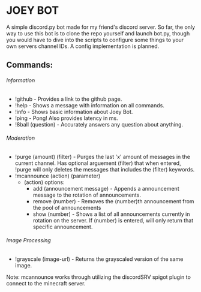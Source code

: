 # JOEY BOT

A simple discord.py bot made for my friend's discord server. So far, the only way to use this bot is to clone the repo yourself and launch bot.py, though you would have to dive into the scripts to configure some things to your own servers channel IDs. A config implementation is planned.

## Commands:

###### Information

- !github - Provides a link to the github page.
- !help - Shows a message with information on all commands.
- !info - Shows basic information about Joey Bot.
- !ping - Pong! Also provides latency in ms.
- !8ball (question) - Accurately answers any question about anything.

###### Moderation

- !purge (amount) (filter) - Purges the last 'x' amount of messages in the current channel. Has optional arguement (filter) that when entered, !purge will only deletes the messages that includes the (filter) keywords.
- !mcannounce (action) (parameter)
  - (action) options:
    - add (announcement message) - Appends a announcement message to the rotation of announcements.
    - remove (number) - Removes the (number)th announcement from the pool of announcements
    - show (number) - Shows a list of all announcements currently in rotation on the server. If (number) is entered, will only return that specific announcement.

###### Image Processing

- !grayscale (image-url) - Returns the grayscaled version of the same image.

Note: mcannounce works through utilizing the discordSRV spigot plugin to connect to the minecraft server.
